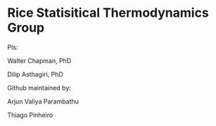 # Rice Statisitical Thermodynamics Group

PIs:

Walter Chapman, PhD

Dilip Asthagiri, PhD

Github maintained by:

Arjun Valiya Parambathu

Thiago Pinheiro
